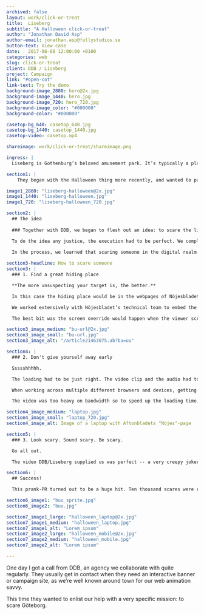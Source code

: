 ```yaml
---
archived: false
layout: work/click-or-treat
title:  Liseberg
subtitle: "A Halloween click-or-treat"
author: "Jonathan David Asp"
author-email: jonathan.asp@fullystudios.se
button-text: View case
date:   2017-06-08 12:00:00 +0100
categories: web
slug: click-or-treat
client: DDB / Liseberg
project: Campaign
link: "#open-cot"
link-text: Try the demo
background-image_2880: hero@2x.jpg
background-image_1440: hero.jpg
background-image_720: hero_720.jpg
background-image_color: "#000000"
background-color: "#000000"

casetop-bg_640: casetop_640.jpg
casetop-bg_1440: casetop_1440.jpg
casetop-video: casetop.mp4

shareimage: work/click-or-treat/shareimage.png

ingress: |
  Liseberg is Gothenburg’s beloved amusement park. It’s typically a place of cotton-candy colors, bunnies and bowties… until October rolls around. Then it’s zombies and crows and gore chambers galore.

section1: |
    They began with the Halloween thing more recently, and wanted to pull off a digital marketing stunt that would pique public interest and drive more foot traffic to the park. To do this, they were toying with the question how to make a traditional “boo!” kind of scare go digital.

image1_2880: "liseberg-halloween@2x.jpg"
image1_1440: "liseberg-halloween.jpg"
image1_720: "liseberg-halloween_720.jpg"

section2: |
  ## The idea
  
  ### Together with DDB, we began to flesh out an idea: to scare the lights out of people when they’re reading (what they think is) a normal web article and have a terrifying face/scream pop up out of nowhere. 

  To do the idea any justice, the execution had to be perfect. We completely cleared our schedules to make this thing come aaaalive. 
  
  In the process, we learned that scaring someone in the digital realm shares the same principles as in the real world. 

section3-headline: How to scare someone
section3: |
  ### 1. Find a great hiding place

  **The more unsuspecting your target is, the better.**

  In this case the hiding place would be in the webpages of Nöjesbladet, Sweden’s largest entertainment website. 

  We worked extensively with Nöjesbladet’s technical team to embed the scare-code on every article that appeared on their front page. All that was needed to trigger it was the addition of a few characters at the end of article’s URL. We covered our footprints well. 

  The best bit was the screen override would happen when the viewer scrolled halfway down, so they’d be distracted by reading when AAHHH THE HORROR!

section3_image_medium: "bu-url@2x.jpg"
section3_image_small: "bu-url.jpg"
section3_image_alt: "/article21463075.ab?bu=uu"

section4: |
  ### 2. Don't give yourself away early

  Ssssshhhhh.

  The loading had to be just right. The video clip and the audio had to come at precisely the same time -- one couldn’t come before the other. Not even a millisecond of a glitch. 

  When working across multiple different browsers and devices, getting this perfect took some doing. 

  The video was too heavy on bandwidth so to speed up the loading time, we divided the video into an image sequence and removed a few frames. This also solved the problem of display on smartphones so users wouldn’t need to press “play” to show the video. 

section4_image_medium: "laptop.jpg"
section4_image_small: "laptop_720.jpg"
section4_image_alt: Image of a laptop with Aftonbladets "Nöjes"-page

section5: |
  ### 3. Look scary. Sound scary. Be scary. 

  Go all out. 

  The video DDB/Liseberg supplied us was perfect -- a very creepy joker man accompanied by a blood-curdling scream. Surprising and scary, but not overly grotesque. For the days we were working on this project, the office resounded with shrieks around every 5 minutes. 

section6: |
  ## Success!

  This prank-PR turned out to be a huge hit. Ten thousand scares were recorded in the first 48 hours. And by the end, 200,000 people had visited -- twice more than expected. DDB & Fully even shared a prize for it, winning the Bronze Guldnyckeln. 

section6_image1: "buu_sprite.jpg"
section6_image2: "buu.jpg"

section7_image1_large: "halloween_laptop@2x.jpg"
section7_image1_medium: "halloween_laptop.jpg"
section7_image1_alt: "Lorem ipsum"
section7_image2_large: "halloween_mobile@2x.jpg"
section7_image2_medium: "halloween_mobile.jpg"
section7_image2_alt: "Lorem ipsum"

---
```

One day I got a call from DDB, an agency we collaborate with quite regularly. They usually get in contact when they need an interactive banner or campaign site, as we’re well known around town for our web animation savvy.

This time they wanted to enlist our help with a very specific mission: to scare Göteborg.
